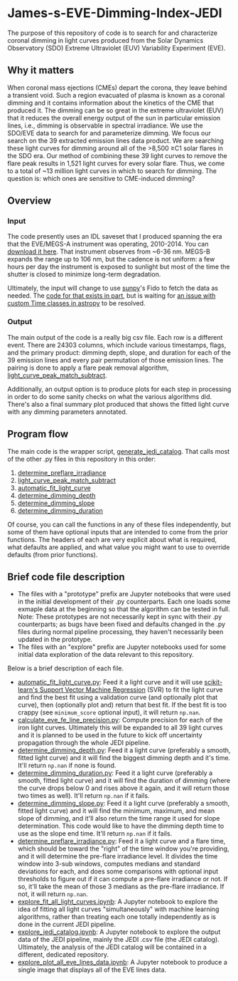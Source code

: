 # James-s-EVE-Dimming-Index-JEDI
The purpose of this repository of code is to search for and characterize coronal dimming in light curves produced from the Solar Dynamics Observatory (SDO) Extreme Ultraviolet (EUV) Variability Experiment (EVE). 

## Why it matters
When coronal mass ejections (CMEs) depart the corona, they leave behind a transient void. Such a region evacuated of plasma is known as a coronal dimming and it contains information about the kinetics of the CME that produced it. The dimming can be so great in the extreme ultraviolet (EUV) that it reduces the overall energy output of the sun in particular emission lines, i.e., dimming is observable in spectral irradiance. We use the SDO/EVE data to search for and parameterize dimming. We focus our search on the 39 extracted emission lines data product. We are searching these light curves for dimming around all of the >8,500 ≥C1 solar flares in the SDO era. Our method of combining these 39 light curves to remove the flare peak results in 1,521 light curves for every solar flare. Thus, we come to a total of ~13 million light curves in which to search for dimming. The question is: which ones are sensitive to CME-induced dimming?

## Overview
### Input
The code presently uses an IDL saveset that I produced spanning the era that the EVE/MEGS-A instrument was operating, 2010-2014. You can [download it here](https://www.dropbox.com/s/gi81dh2fbkpyr6g/eve_lines_2010121-2014146%20MEGS-A%20Mission%20Bare%20Bones.sav?dl=0). That instrument observes from ~6-36 nm. MEGS-B expands the range up to 106 nm, but the cadence is not uniform: a few hours per day the instrument is exposed to sunlight but most of the time the shutter is closed to minimize long-term degradation. 

Ultimately, the input will change to use [sunpy](https://github.com/sunpy/sunpy)'s Fido to fetch the data as needed. The [code for that exists in part](https://github.com/jmason86/sunpy/tree/add_eve_level2_timeseries), but is waiting for [an issue with custom Time classes in astropy](https://github.com/astropy/astropy/issues/7092) to be resolved.

### Output
The main output of the code is a really big csv file. Each row is a different event. There are 24303 columns, which include various timestamps, flags, and the primary product: dimming depth, slope, and duration for each of the 39 emission lines and every pair permutation of those emission lines. The pairing is done to apply a flare peak removal algorithm, [light_curve_peak_match_subtract](light_curve_peak_match_subtract.py). 

Additionally, an output option is to produce plots for each step in processing in order to do some sanity checks on what the various algorithms did. There's also a final summary plot produced that shows the fitted light curve with any dimming parameters annotated.

## Program flow
The main code is the wrapper script, [generate_jedi_catalog](generate_jedi_catalog.py). That calls most of the other .py files in this repository in this order:
1. [determine_preflare_irradiance](determine_preflare_irradiance.py)
2. [light_curve_peak_match_subtract](light_curve_peak_match_subtract.py)
3. [automatic_fit_light_curve](automatic_fit_light_curve.py)
4. [determine_dimming_depth](determine_dimming_depth.py)
5. [determine_dimming_slope](determine_dimming_slope.py)
6. [determine_dimming_duration](determine_dimming_duration.py)

Of course, you can call the functions in any of these files independently, but some of them have optional inputs that are intended to come from the prior functions. The headers of each are very explicit about what is required, what defaults are applied, and what value you might want to use to override defaults (from prior functions). 

## Brief code file description
* The files with a "prototype" prefix are Jupyter notebooks that were used in the initial development of their .py counterparts. Each one loads some exmaple data at the beginning so that the algorithm can be tested in full. Note: These prototypes are not necessarily kept in sync with their .py counterparts; as bugs have been fixed and defaults changed in the .py files during normal pipeline processing, they haven't necessarily been updated in the prototype. 
* The files with an "explore" prefix are Jupyter notebooks used for some initial data exploration of the data relevant to this repository. 

Below is a brief description of each file.
* [automatic_fit_light_curve.py](automatic_fit_light_curve.py): Feed it a light curve and it will use [scikit-learn's Support Vector Machine Regression](http://scikit-learn.org/stable/modules/generated/sklearn.svm.SVR.html) (SVR) to fit the light curve and find the best fit using a validation curve (and optionally plot that curve), then (optionally plot and) return that best fit. If the best fit is too crappy (see ```minimum_score``` optional input), it will return ```np.nan```. 
* [calculate_eve_fe_line_precision.py](calculate_eve_fe_line_precision.py): Compute precision for each of the iron light curves. Ultimately this will be expanded to all 39 light curves and it is planned to be used in the future to kick off uncertainty propagation through the whole JEDI pipeline. 
* [determine_dimming_depth.py](determine_dimming_depth.py): Feed it a light curve (preferably a smooth, fitted light curve) and it will find the biggest dimming depth and it's time. It'll return ```np.nan``` if none is found. 
* [determine_dimming_duration.py](determine_dimming_duration.py): Feed it a light curve (preferably a smooth, fitted light curve) and it will find the duration of dimming (where the curve drops below 0 and rises above it again, and it will return those two times as well). It'll return ```np.nan``` if it fails. 
* [determine_dimming_slope.py](determine_dimming_slope.py): Feed it a light curve (preferably a smooth, fitted light curve) and it will find the minimum, maximum, and mean slope of dimming, and it'll also return the time range it used for slope determination. This code would like to have the dimming depth time to use as the slope end time. It'll return ```np.nan``` if it fails. 
* [determine_preflare_irradiance.py](determine_preflare_irradiance.py): Feed it a light curve and a flare time, which should be toward the "right" of the time window you're providing, and it will determine the pre-flare irradiance level. It divides the time window into 3-sub windows, computes medians and standard deviations for each, and does some comparisons with optional input thresholds to figure out if it can compute a pre-flare irradiance or not. If so, it'll take the mean of those 3 medians as the pre-flare irradiance. If not, it will return ```np.nan```.
* [explore_fit_all_light_curves.ipynb](explore_fit_all_light_curves.ipynb): A Jupyter notebook to explore the idea of fitting all light curves "simultaneously" with machine learning algorithms, rather than treating each one totally independently as is done in the current JEDI pipeline. 
* [explore_jedi_catalog.ipynb](explore_jedi_catalog.ipynb): A Jupyter notebook to explore the output data of the JEDI pipeline, mainly the JEDI .csv file (the JEDI catalog). Ultimately, the analysis of the JEDI catalog will be contained in a different, dedicated repository.
* [explore_plot_all_eve_lines_data.ipynb](explore_plot_all_eve_lines_data.ipynb): A Jupyter notebook to produce a single image that displays all of the EVE lines data. 
